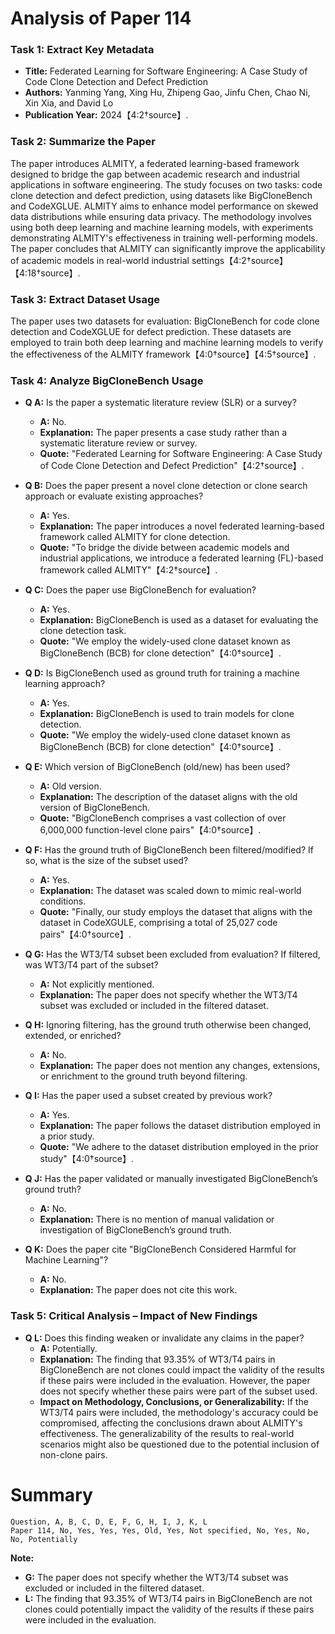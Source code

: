 # Analysis of Paper 114

### Task 1: Extract Key Metadata

- **Title:** Federated Learning for Software Engineering: A Case Study of Code Clone Detection and Defect Prediction
- **Authors:** Yanming Yang, Xing Hu, Zhipeng Gao, Jinfu Chen, Chao Ni, Xin Xia, and David Lo
- **Publication Year:** 2024【4:2†source】.

### Task 2: Summarize the Paper

The paper introduces ALMITY, a federated learning-based framework designed to bridge the gap between academic research and industrial applications in software engineering. The study focuses on two tasks: code clone detection and defect prediction, using datasets like BigCloneBench and CodeXGLUE. ALMITY aims to enhance model performance on skewed data distributions while ensuring data privacy. The methodology involves using both deep learning and machine learning models, with experiments demonstrating ALMITY's effectiveness in training well-performing models. The paper concludes that ALMITY can significantly improve the applicability of academic models in real-world industrial settings【4:2†source】【4:18†source】.

### Task 3: Extract Dataset Usage

The paper uses two datasets for evaluation: BigCloneBench for code clone detection and CodeXGLUE for defect prediction. These datasets are employed to train both deep learning and machine learning models to verify the effectiveness of the ALMITY framework【4:0†source】【4:5†source】.

### Task 4: Analyze BigCloneBench Usage

- **Q A:** Is the paper a systematic literature review (SLR) or a survey?
  - **A:** No.
  - **Explanation:** The paper presents a case study rather than a systematic literature review or survey.
  - **Quote:** "Federated Learning for Software Engineering: A Case Study of Code Clone Detection and Defect Prediction"【4:2†source】.

- **Q B:** Does the paper present a novel clone detection or clone search approach or evaluate existing approaches?
  - **A:** Yes.
  - **Explanation:** The paper introduces a novel federated learning-based framework called ALMITY for clone detection.
  - **Quote:** "To bridge the divide between academic models and industrial applications, we introduce a federated learning (FL)-based framework called ALMITY"【4:2†source】.

- **Q C:** Does the paper use BigCloneBench for evaluation?
  - **A:** Yes.
  - **Explanation:** BigCloneBench is used as a dataset for evaluating the clone detection task.
  - **Quote:** "We employ the widely-used clone dataset known as BigCloneBench (BCB) for clone detection"【4:0†source】.

- **Q D:** Is BigCloneBench used as ground truth for training a machine learning approach?
  - **A:** Yes.
  - **Explanation:** BigCloneBench is used to train models for clone detection.
  - **Quote:** "We employ the widely-used clone dataset known as BigCloneBench (BCB) for clone detection"【4:0†source】.

- **Q E:** Which version of BigCloneBench (old/new) has been used?
  - **A:** Old version.
  - **Explanation:** The description of the dataset aligns with the old version of BigCloneBench.
  - **Quote:** "BigCloneBench comprises a vast collection of over 6,000,000 function-level clone pairs"【4:0†source】.

- **Q F:** Has the ground truth of BigCloneBench been filtered/modified? If so, what is the size of the subset used?
  - **A:** Yes.
  - **Explanation:** The dataset was scaled down to mimic real-world conditions.
  - **Quote:** "Finally, our study employs the dataset that aligns with the dataset in CodeXGULE, comprising a total of 25,027 code pairs"【4:0†source】.

- **Q G:** Has the WT3/T4 subset been excluded from evaluation? If filtered, was WT3/T4 part of the subset?
  - **A:** Not explicitly mentioned.
  - **Explanation:** The paper does not specify whether the WT3/T4 subset was excluded or included in the filtered dataset.

- **Q H:** Ignoring filtering, has the ground truth otherwise been changed, extended, or enriched?
  - **A:** No.
  - **Explanation:** The paper does not mention any changes, extensions, or enrichment to the ground truth beyond filtering.

- **Q I:** Has the paper used a subset created by previous work?
  - **A:** Yes.
  - **Explanation:** The paper follows the dataset distribution employed in a prior study.
  - **Quote:** "We adhere to the dataset distribution employed in the prior study"【4:0†source】.

- **Q J:** Has the paper validated or manually investigated BigCloneBench’s ground truth?
  - **A:** No.
  - **Explanation:** There is no mention of manual validation or investigation of BigCloneBench’s ground truth.

- **Q K:** Does the paper cite "BigCloneBench Considered Harmful for Machine Learning"?
  - **A:** No.
  - **Explanation:** The paper does not cite this work.

### Task 5: Critical Analysis – Impact of New Findings

- **Q L:** Does this finding weaken or invalidate any claims in the paper?
  - **A:** Potentially.
  - **Explanation:** The finding that 93.35% of WT3/T4 pairs in BigCloneBench are not clones could impact the validity of the results if these pairs were included in the evaluation. However, the paper does not specify whether these pairs were part of the subset used.
  - **Impact on Methodology, Conclusions, or Generalizability:** If the WT3/T4 pairs were included, the methodology's accuracy could be compromised, affecting the conclusions drawn about ALMITY's effectiveness. The generalizability of the results to real-world scenarios might also be questioned due to the potential inclusion of non-clone pairs.

# Summary

```plaintext
Question, A, B, C, D, E, F, G, H, I, J, K, L
Paper 114, No, Yes, Yes, Yes, Old, Yes, Not specified, No, Yes, No, No, Potentially
```

**Note:**  
- **G:** The paper does not specify whether the WT3/T4 subset was excluded or included in the filtered dataset.
- **L:** The finding that 93.35% of WT3/T4 pairs in BigCloneBench are not clones could potentially impact the validity of the results if these pairs were included in the evaluation.
